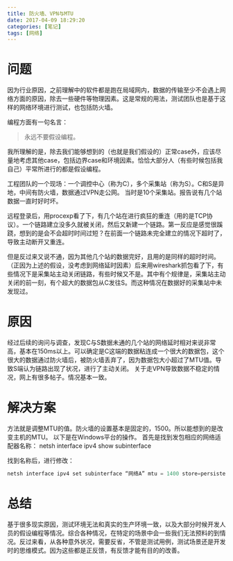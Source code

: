 ```yaml
---
title: 防火墙、VPN与MTU
date: 2017-04-09 18:29:20
categories: [笔记]
tags: [网络]
---
```


# 问题
因为行业原因，之前理解中的软件都是跑在局域网内，数据的传输至少不会遇上网络方面的原因，除去一些硬件等物理因素。这是常规的用法，测试团队也是基于这样的网络环境进行测试，也包括防火墙。

编程方面有一句名言：

>永远不要假设编程。

我所理解的是，除去我们能够想到的（也就是我们假设的）正常case外，应该尽量地考虑其他case，包括边界case和环境因素。恰恰大部分人（有些时候包括我自己）平常所进行的都是假设编程。

工程团队的一个现场：一个调控中心（称为C），多个采集站（称为S）。C和S是异地，中间有防火墙，数据通过VPN走公网。
当时是10个采集站。报告说有几个站数据一直时好时坏。

远程登录后，用procexp看了下，有几个站在进行疯狂的重连（用的是TCP协议）。一个链路建立没多久就被关闭，然后又新建一个链路。第一反应是感觉很蹊跷，想到的是会不会超时时间过短？在前面一个链路未完全建立的情况下超时了，导致主动断开又重连。

但是反过来又说不通，因为其他几个站的数据完好，且用的是同样的超时时间。（正因为上述的假设，没考虑到网络延时因素）后来用wireshark抓包看了下，有些情况下是采集站主动关闭链路，有些时候又不是。其中有个规律是，采集站主动关闭的前一刻，有个超大的数据包从C发往S。而这种情况在数据好的采集站中未发现过。


# 原因
经过后续的询问与调查，发现C与S数据未通的几个站的网络延时相对来说非常高，基本在150ms以上。可以确定是C这端的数据粘连成一个很大的数据包，这个很大的数据通过防火墙后，被防火墙丢弃了，因为数据包大小超过了MTU值。导致S端认为链路出现了状况，进行了主动关闭。
关于走VPN导致数据不稳定的情况，网上有很多帖子。情况基本一致。


# 解决方案
方法就是调整MTU的值。防火墙的设置基本是固定的，1500。所以能想到的是改变主机的MTU。
以下是在Windows平台的操作。
首先是找到发包相应的网络适配器名称：
netsh interface ipv4 show subinterface

找到名称后，进行修改：
```cpp
netsh interface ipv4 set subinterface “网络A” mtu = 1400 store=persistent
```


# 总结
基于很多现实原因，测试环境无法和真实的生产环境一致，以及大部分时候开发人员的假设编程等情况。综合各种情况，在特定的场景中会一些我们无法预料的到情况。反过来看，从各种意外状况，需要反省，不管是测试用例，测试场景还是开发时的思维模式。因为这些都是正反馈，有反馈才能有目的的改善。